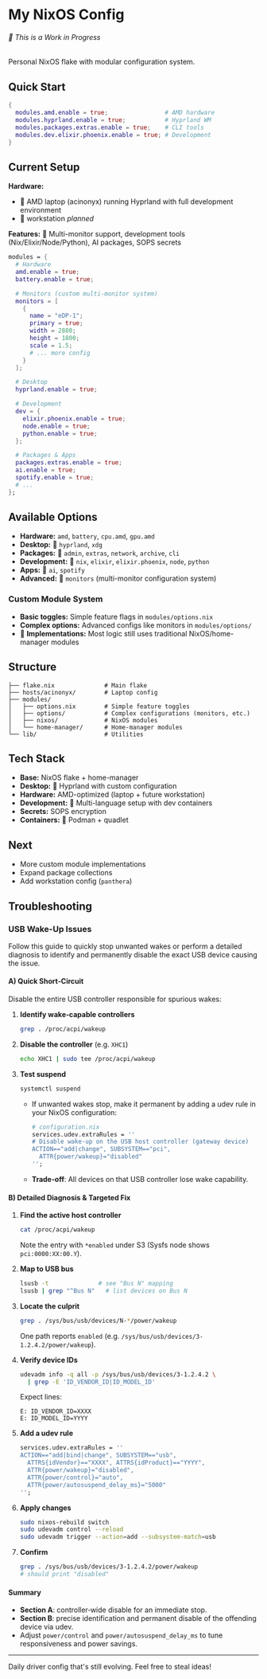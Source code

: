 # My NixOS Config

###### 🚧 This is a Work in Progress

Personal NixOS flake with modular configuration system.

## Quick Start

```nix
{
  modules.amd.enable = true;                # AMD hardware
  modules.hyprland.enable = true;           # Hyprland WM
  modules.packages.extras.enable = true;    # CLI tools
  modules.dev.elixir.phoenix.enable = true; # Development
}
```

## Current Setup

**Hardware:**
- 🚧 AMD laptop (acinonyx) running Hyprland with full development environment
- 🚧 workstation *planned*

**Features:** 🚧 Multi-monitor support, development tools (Nix/Elixir/Node/Python), AI packages, SOPS secrets

```nix
modules = {
  # Hardware
  amd.enable = true;
  battery.enable = true;

  # Monitors (custom multi-monitor system)
  monitors = [
    {
      name = "eDP-1";
      primary = true;
      width = 2880;
      height = 1800;
      scale = 1.5;
      # ... more config
    }
  ];

  # Desktop
  hyprland.enable = true;

  # Development
  dev = {
    elixir.phoenix.enable = true;
    node.enable = true;
    python.enable = true;
  };

  # Packages & Apps
  packages.extras.enable = true;
  ai.enable = true;
  spotify.enable = true;
  # ...
};
```

## Available Options

- **Hardware:** `amd`, `battery`, `cpu.amd`, `gpu.amd`
- **Desktop:** 🚧 `hyprland`, `xdg`
- **Packages:** 🚧 `admin`, `extras`, `network`, `archive`, `cli`
- **Development:** 🚧 `nix`, `elixir`, `elixir.phoenix`, `node`, `python`
- **Apps:** 🚧 `ai`, `spotify`
- **Advanced:** 🚧 `monitors` (multi-monitor configuration system)

### Custom Module System

- **Basic toggles:** Simple feature flags in `modules/options.nix`
- **Complex options:** Advanced configs like monitors in `modules/options/`
- 🚧 **Implementations:** Most logic still uses traditional NixOS/home-manager modules

## Structure

```
├── flake.nix              # Main flake
├── hosts/acinonyx/        # Laptop config
├── modules/
│   ├── options.nix        # Simple feature toggles
│   ├── options/           # Complex configurations (monitors, etc.)
│   ├── nixos/             # NixOS modules
│   └── home-manager/      # Home-manager modules
└── lib/                   # Utilities
```

## Tech Stack

- **Base:** NixOS flake + home-manager
- **Desktop:** 🚧 Hyprland with custom configuration
- **Hardware:** AMD-optimized (laptop + future workstation)
- **Development:** 🚧 Multi-language setup with dev containers
- **Secrets:** SOPS encryption
- **Containers:** 🚧 Podman + quadlet

## Next

- More custom module implementations
- Expand package collections
- Add workstation config (`panthera`)

## Troubleshooting

### USB Wake-Up Issues

Follow this guide to quickly stop unwanted wakes or perform a detailed diagnosis to identify and permanently disable the exact USB device causing the issue.

#### A) Quick Short‑Circuit

Disable the entire USB controller responsible for spurious wakes:

1. **Identify wake‑capable controllers**

   ```bash
   grep . /proc/acpi/wakeup
   ```
2. **Disable the controller** (e.g. `XHC1`)

   ```bash
   echo XHC1 | sudo tee /proc/acpi/wakeup
   ```
3. **Test suspend**

   ```bash
   systemctl suspend
   ```

   * If unwanted wakes stop, make it permanent by adding a udev rule in your NixOS configuration:

     ```nix
     # configuration.nix
     services.udev.extraRules = ''
     # Disable wake-up on the USB host controller (gateway device)
     ACTION=="add|change", SUBSYSTEM=="pci",
       ATTR{power/wakeup}="disabled"
     '';
     ```
   * **Trade‑off**: All devices on that USB controller lose wake capability.

#### B) Detailed Diagnosis & Targeted Fix

1. **Find the active host controller**

   ```bash
   cat /proc/acpi/wakeup
   ```

   Note the entry with `*enabled` under S3 (Sysfs node shows `pci:0000:XX:00.Y`).

2. **Map to USB bus**

   ```bash
   lsusb -t              # see "Bus N" mapping
   lsusb | grep "^Bus N"   # list devices on Bus N
   ```

3. **Locate the culprit**

   ```bash
   grep . /sys/bus/usb/devices/N-*/power/wakeup
   ```

   One path reports `enabled` (e.g. `/sys/bus/usb/devices/3-1.2.4.2/power/wakeup`).

4. **Verify device IDs**

   ```bash
   udevadm info -q all -p /sys/bus/usb/devices/3-1.2.4.2 \
     | grep -E 'ID_VENDOR_ID|ID_MODEL_ID'
   ```

   Expect lines:

   ```
   E: ID_VENDOR_ID=XXXX
   E: ID_MODEL_ID=YYYY
   ```

5. **Add a udev rule**

   ```nix
   services.udev.extraRules = ''
   ACTION=="add|bind|change", SUBSYSTEM=="usb",
     ATTRS{idVendor}=="XXXX", ATTRS{idProduct}=="YYYY",
     ATTR{power/wakeup}="disabled",
     ATTR{power/control}="auto",
     ATTR{power/autosuspend_delay_ms}="5000"
   '';
   ```

6. **Apply changes**

   ```bash
   sudo nixos-rebuild switch
   sudo udevadm control --reload
   sudo udevadm trigger --action=add --subsystem-match=usb
   ```

7. **Confirm**

   ```bash
   grep . /sys/bus/usb/devices/3-1.2.4.2/power/wakeup
   # should print "disabled"
   ```

#### Summary

* **Section A**: controller‑wide disable for an immediate stop.
* **Section B**: precise identification and permanent disable of the offending device via udev.
* Adjust `power/control` and `power/autosuspend_delay_ms` to tune responsiveness and power savings.

---

Daily driver config that's still evolving. Feel free to steal ideas!
